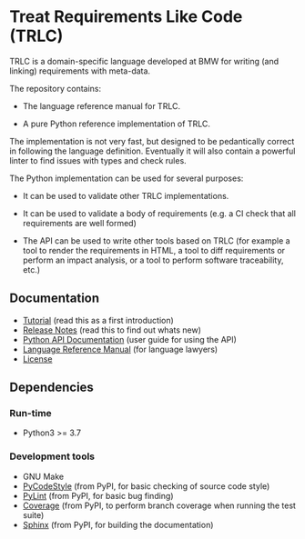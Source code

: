 # Treat Requirements Like Code (TRLC)
TRLC is a domain-specific language developed at BMW for writing (and
linking) requirements with meta-data.

The repository contains:

* The language reference manual for TRLC.

* A pure Python reference implementation of TRLC.

The implementation is not very fast, but designed to be pedantically
correct in following the language definition.  Eventually it will also
contain a powerful linter to find issues with types and check
rules.

The Python implementation can be used for several purposes:

* It can be used to validate other TRLC implementations.

* It can be used to validate a body of requirements (e.g. a CI check
  that all requirements are well formed)

* The API can be used to write other tools based on TRLC (for example
  a tool to render the requirements in HTML, a tool to diff
  requirements or perform an impact analysis, or a tool to perform
  software traceability, etc.)

## Documentation

* [Tutorial](TUTORIAL.md) (read this as a first introduction)
* [Release Notes](CHANGELOG.md) (read this to find out whats new)
* [Python API Documentation](https://bmw-software-engineering.github.io/trlc/)
  (user guide for using the API)
* [Language Reference Manual](language-reference-manual/README.md)
  (for language lawyers)
* [License](LICENSE)

## Dependencies

### Run-time
* Python3 >= 3.7

### Development tools
* GNU Make
* [PyCodeStyle](https://pypi.org/project/pycodestyle/) (from PyPI, for
  basic checking of source code style)
* [PyLint](https://pypi.org/project/pylint/) (from PyPI, for basic bug
  finding)
* [Coverage](https://pypi.org/project/coverage/) (from PyPI, to
  perform branch coverage when running the test suite)
* [Sphinx](https://pypi.org/project/Sphinx/) (from PyPI, for building
  the documentation)
